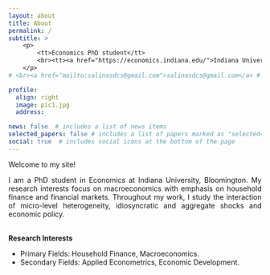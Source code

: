 ```yaml
---
layout: about
title: About
permalink: /
subtitle: >
    <p>
        <tt>Economics PhD student</tt>
        <br><tt><a href="https://economics.indiana.edu/">Indiana University</a></tt>
    </p>
# <br><a href="mailto:salinasdcs@gmail.com">salinasdcs@gmail.com</a> # <i>Ph.D. Candidate, <a href="https://economics.indiana.edu/index.html">Department of Economics, Indiana University</a>.</i>

profile:
  align: right
  image: pic1.jpg
  address:

news: false  # includes a list of news items
selected_papers: false # includes a list of papers marked as "selected={true}"
social: true  # includes social icons at the bottom of the page
---
```


Welcome to my site! 

<p align="justify">
I am a PhD student in Economics at Indiana University, Bloomington. My research interests focus on macroeconomics with emphasis on household finance and financial markets. Throughout my work, I study the interaction of micro-level heterogeneity, idiosyncratic and aggregate shocks and economic policy.
</p>

<br>
<strong>Research Interests</strong>
<ul>
<li>Primary Fields: Household Finance, Macroeconomics.</li>
<li>Secondary Fields: Applied Econometrics, Economic Development.</li>
</ul>